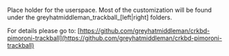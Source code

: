 
Place holder for the userspace. Most of the customization will be found under the greyhatmiddleman_trackball_[left|right] folders.



For details please go to:
[https://github.com/greyhatmiddleman/crkbd-pimoroni-trackball](https://github.com/greyhatmiddleman/crkbd-pimoroni-trackball)
